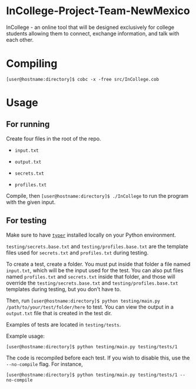 # InCollege-Project-Team-NewMexico

InCollege - an online tool that will be designed exclusively for college
students allowing them to connect, exchange information, and talk with each
other.

# Compiling

`[user@hostname:directory]$ cobc -x -free src/InCollege.cob`

# Usage

## For running

Create four files in the root of the repo.

- `input.txt`

- `output.txt`

- `secrets.txt`

- `profiles.txt`

Compile, then `[user@hostname:directory]$ ./InCollege` to run the program with
the given input.

## For testing

Make sure to have [`typer`](https://typer.tiangolo.com/) installed locally on
your Python environment.

`testing/secrets.base.txt` and `testing/profiles.base.txt` are the template
files used for `secrets.txt` and `profiles.txt` during testing.

To create a test, create a folder. You must put inside that folder a file named
`input.txt`, which will be the input used for the test. You can also put files
named `profiles.txt` and `secrets.txt` inside that folder, and those will
override the `testing/secrets.base.txt` and `testing/profiles.base.txt`
templates during testing, but you don't have to.

Then, run `[user@hostname:directory]$ python testing/main.py
/path/to/your/test/folder/here` to test. You can view the output in a
`output.txt` file that is created in the test dir.

Examples of tests are located in `testing/tests`.

Example usage:

`[user@hostname:directory]$ python testing/main.py testing/tests/1`

The code is recompiled before each test. If you wish to disable this, use the
`--no-compile` flag. For instance,

`[user@hostname:directory]$ python testing/main.py testing/tests/1 --no-compile`
